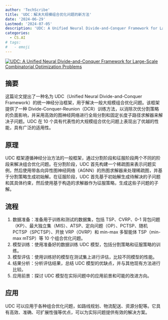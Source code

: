 ```yaml
---
author: 'TechScribe'
title: 'UDC：解决大规模组合优化问题的新方法'
date: '2024-06-29'
Lastmod: '2024-07-05'
description: 'UDC: A Unified Neural Divide-and-Conquer Framework for Large-Scale Combinatorial Optimization Problems'
categories:
  - CS.AI
# tags:
#   - emoji
---
```


[![UDC: A Unified Neural Divide-and-Conquer Framework for Large-Scale Combinatorial Optimization Problems](https://arxiv-research-1301205113.cos.ap-guangzhou.myqcloud.com/images/2407.00312v1.pdf_0.jpg)](https://arxiv.org/abs/2407.00312v1)

## 摘要

这篇论文提出了一种名为 UDC（Unified Neural Divide-and-Conquer Framework）的统一神经分治框架，用于解决一般大规模组合优化问题。该框架提供了一种 Divide-Conquer-Reunion（DCR）训练方法，以消除次优分割策略的负面影响，并采用高效的图神经网络进行全局分割和固定长度子路径求解器来解决子问题。UDC 在 10 个具有代表性的大规模组合优化问题上表现出了优越的性能，具有广泛的适用性。<!--more-->

## 原理

UDC 框架遵循神经分治方法的一般框架，通过分割阶段和征服阶段两个不同的阶段来解决组合优化问题。在分割阶段，UDC 首先构建一个稀疏图来表示问题实例，然后使用带各向异性图神经网络（AGNN）的热图求解器来处理稀疏图，并基于分割策略生成初始解。在征服阶段，UDC 首先基于初始解生成待解决的子问题和其具体约束，然后使用基于构造的求解器作为征服策略，生成这些子问题的子解。

## 流程

1. 数据准备：准备用于训练和测试的数据集，包括 TSP、CVRP、0-1 背包问题（KP）、最大独立集（MIS）、ATSP、定向问题（OP）、PCTSP、随机 PCTSP（SPCTSP）、开放 VRP（OVRP）和 min-max 多智能体 TSP（min-max mTSP）等 10 个组合优化问题。
2. 模型训练：使用准备好的数据训练 UDC 模型，包括分割策略和征服策略的训练。
3. 模型评估：使用训练好的模型在测试集上进行评估，比较不同模型的性能。
4. 结果分析：分析评估结果，总结 UDC 模型的优缺点，并与其他现有方法进行比较。
5. 应用前景：探讨 UDC 模型在实际问题中的应用前景和可能的改进方向。

## 应用

UDC 可以应用于各种组合优化问题，如路线规划、物流配送、资源分配等。它具有高效、准确、可扩展性强等优点，可以为实际问题提供有效的解决方案。